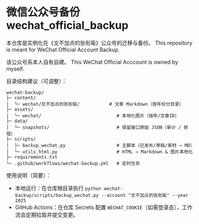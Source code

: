 ﻿# 微信公众号备份 wechat_official_backup

本仓库是实例化在《文不加点的张衔瑜》公众号的迁移与备份。
This repository is meant for WeChat Official Account Backup.

该公众号系本人自有自建。
This WeChat Official Acccount is owned by myself.

目录结构建议（可调整）：
```text
wechat-backup/
├─ content/
│  └─ wechat/文不加点的张衔瑜/           # 文章 Markdown（按年份分目录）
├─ assets/
│  └─ wechat/                            # 本地化图片（按年/文章ID）
├─ data/
│  └─ snapshots/                         # 保留接口原始 JSON（审计 / 排错）
├─ scripts/
│  ├─ backup_wechat.py                   # 主脚本（已发布/草稿/素材 → MD）
│  └─ utils_html.py                      # HTML → Markdown & 图片本地化
├─ requirements.txt
└─ .github/workflows/wechat-backup.yml   # 定时任务
```

使用说明（简要）：
- 本地运行：在仓库根目录执行 `python wechat-backup/scripts/backup_wechat.py --account "文不加点的张衔瑜" --year 2025`
- GitHub Actions：在仓库 Secrets 配置 `WECHAT_COOKIE`（如需登录态），工作流会定期拉取并提交变更。
